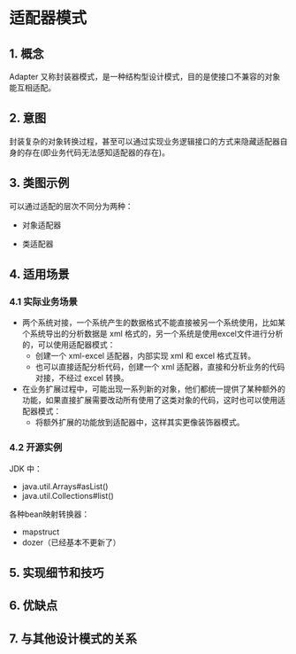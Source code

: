 # 适配器模式
## 1. 概念
Adapter 又称封装器模式，是一种结构型设计模式，目的是使接口不兼容的对象能互相适配。

## 2. 意图
封装复杂的对象转换过程，甚至可以通过实现业务逻辑接口的方式来隐藏适配器自身的存在(即业务代码无法感知适配器的存在)。

## 3. 类图示例
可以通过适配的层次不同分为两种：
* 对象适配器



* 类适配器

## 4. 适用场景
### 4.1 实际业务场景
* 两个系统对接，一个系统产生的数据格式不能直接被另一个系统使用，比如某个系统导出的分析数据是 xml 格式的，另一个系统是使用excel文件进行分析的，可以使用适配器模式：
  * 创建一个 xml-excel 适配器，内部实现 xml 和 excel 格式互转。
  * 也可以直接适配分析代码，创建一个 xml 适配器，直接和分析业务的代码对接，不经过 excel 转换。
* 在业务扩展过程中，可能出现一系列新的对象，他们都统一提供了某种额外的功能，如果直接扩展需要改动所有使用了这类对象的代码，这时也可以使用适配器模式：
  * 将额外扩展的功能放到适配器中，这样其实更像装饰器模式。

### 4.2 开源实例
JDK 中：
* java.util.Arrays#asList()
* java.util.Collections#list()

各种bean映射转换器：
* mapstruct
* dozer（已经基本不更新了）

## 5. 实现细节和技巧
## 6. 优缺点
## 7. 与其他设计模式的关系
